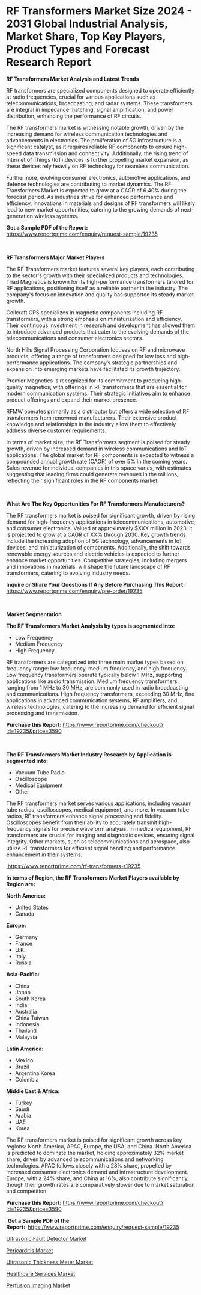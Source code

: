 <p><h1>RF Transformers Market Size 2024 - 2031 Global Industrial Analysis, Market Share, Top Key Players, Product Types and Forecast Research Report</h1></p><p><strong>RF Transformers Market Analysis and Latest Trends</strong></p>
<p><p>RF transformers are specialized components designed to operate efficiently at radio frequencies, crucial for various applications such as telecommunications, broadcasting, and radar systems. These transformers are integral in impedance matching, signal amplification, and power distribution, enhancing the performance of RF circuits.</p><p>The RF transformers market is witnessing notable growth, driven by the increasing demand for wireless communication technologies and advancements in electronics. The proliferation of 5G infrastructure is a significant catalyst, as it requires reliable RF components to ensure high-speed data transmission and connectivity. Additionally, the rising trend of Internet of Things (IoT) devices is further propelling market expansion, as these devices rely heavily on RF technology for seamless communication.</p><p>Furthermore, evolving consumer electronics, automotive applications, and defense technologies are contributing to market dynamics. The RF Transformers Market is expected to grow at a CAGR of 6.40% during the forecast period. As industries strive for enhanced performance and efficiency, innovations in materials and designs of RF transformers will likely lead to new market opportunities, catering to the growing demands of next-generation wireless systems.</p></p>
<p><strong>Get a Sample PDF of the Report:&nbsp;</strong> <a href="https://www.reportprime.com/enquiry/request-sample/19235?utm_campaign=1837&utm_medium=2&utm_source=Github&utm_content=ia&utm_term=22112024&utm_id=rf-transformers">https://www.reportprime.com/enquiry/request-sample/19235</a></p>
<p>&nbsp;</p>
<p><strong>RF Transformers Major Market Players</strong></p>
<p><p>The RF Transformers market features several key players, each contributing to the sector's growth with their specialized products and technologies. Triad Magnetics is known for its high-performance transformers tailored for RF applications, positioning itself as a reliable partner in the industry. The company's focus on innovation and quality has supported its steady market growth.</p><p>Coilcraft CPS specializes in magnetic components including RF transformers, with a strong emphasis on miniaturization and efficiency. Their continuous investment in research and development has allowed them to introduce advanced products that cater to the evolving demands of the telecommunications and consumer electronics sectors.</p><p>North Hills Signal Processing Corporation focuses on RF and microwave products, offering a range of transformers designed for low loss and high-performance applications. The company’s strategic partnerships and expansion into emerging markets have facilitated its growth trajectory.</p><p>Premier Magnetics is recognized for its commitment to producing high-quality magnetics, with offerings in RF transformers that are essential for modern communication systems. Their strategic initiatives aim to enhance product offerings and expand their market presence.</p><p>RFMW operates primarily as a distributor but offers a wide selection of RF transformers from renowned manufacturers. Their extensive product knowledge and relationships in the industry allow them to effectively address diverse customer requirements.</p><p>In terms of market size, the RF Transformers segment is poised for steady growth, driven by increased demand in wireless communications and IoT applications. The global market for RF components is expected to witness a compounded annual growth rate (CAGR) of over 5% in the coming years. Sales revenue for individual companies in this space varies, with estimates suggesting that leading firms could generate revenues in the millions, reflecting their significant roles in the RF components market.</p></p>
<p>&nbsp;</p>
<p><strong>What Are The Key Opportunities For RF Transformers Manufacturers?</strong></p>
<p><p>The RF transformers market is poised for significant growth, driven by rising demand for high-frequency applications in telecommunications, automotive, and consumer electronics. Valued at approximately $XXX million in 2023, it is projected to grow at a CAGR of XX% through 2030. Key growth trends include the increasing adoption of 5G technology, advancements in IoT devices, and miniaturization of components. Additionally, the shift towards renewable energy sources and electric vehicles is expected to further enhance market opportunities. Competitive strategies, including mergers and innovations in materials, will shape the future landscape of RF transformers, catering to evolving industry needs.</p></p>
<p><strong>Inquire or Share Your Questions If Any Before Purchasing This Report:</strong> <a href="https://www.reportprime.com/enquiry/pre-order/19235?utm_campaign=1837&utm_medium=2&utm_source=Github&utm_content=ia&utm_term=22112024&utm_id=rf-transformers">https://www.reportprime.com/enquiry/pre-order/19235</a></p>
<p>&nbsp;</p>
<p><strong>Market Segmentation</strong></p>
<p><strong>The RF Transformers Market Analysis by types is segmented into:</strong></p>
<p><ul><li>Low Frequency</li><li>Medium Frequency</li><li>High Frequency</li></ul></p>
<p><p>RF transformers are categorized into three main market types based on frequency range: low frequency, medium frequency, and high frequency. Low frequency transformers operate typically below 1 MHz, supporting applications like audio transmission. Medium frequency transformers, ranging from 1 MHz to 30 MHz, are commonly used in radio broadcasting and communications. High frequency transformers, exceeding 30 MHz, find applications in advanced communication systems, RF amplifiers, and wireless technologies, catering to the increasing demand for efficient signal processing and transmission.</p></p>
<p><strong>Purchase this Report:&nbsp;</strong><a href="https://www.reportprime.com/checkout?id=19235&price=3590&utm_campaign=1837&utm_medium=2&utm_source=Github&utm_content=ia&utm_term=22112024&utm_id=rf-transformers">https://www.reportprime.com/checkout?id=19235&price=3590</a></p>
<p>&nbsp;</p>
<p><strong>The RF Transformers Market Industry Research by Application is segmented into:</strong></p>
<p><ul><li>Vacuum Tube Radio</li><li>Oscilloscope</li><li>Medical Equipment</li><li>Other</li></ul></p>
<p><p>The RF transformers market serves various applications, including vacuum tube radios, oscilloscopes, medical equipment, and more. In vacuum tube radios, RF transformers enhance signal processing and fidelity. Oscilloscopes benefit from their ability to accurately transmit high-frequency signals for precise waveform analysis. In medical equipment, RF transformers are crucial for imaging and diagnostic devices, ensuring signal integrity. Other markets, such as telecommunications and aerospace, also utilize RF transformers for efficient signal handling and performance enhancement in their systems.</p></p>
<p><a href="https://www.reportprime.com/rf-transformers-r19235?utm_campaign=1837&utm_medium=2&utm_source=Github&utm_content=ia&utm_term=22112024&utm_id=rf-transformers">&nbsp;https://www.reportprime.com/rf-transformers-r19235</a></p>
<p><strong>In terms of Region, the RF Transformers Market Players available by Region are:</strong></p>
<p>
    <p> <strong> North America: </strong>
        <ul>
            <li>United States</li>
            <li>Canada</li>
        </ul>
        </p> 
    <p> <strong> Europe: </strong>
        <ul>
            <li>Germany</li>
            <li>France</li>
            <li>U.K.</li>
            <li>Italy</li>
            <li>Russia</li>
        </ul>
        </p> 
    <p> <strong> Asia-Pacific: </strong>
        <ul>
            <li>China</li>
            <li>Japan</li>
            <li>South Korea</li>
            <li>India</li>
            <li>Australia</li>
            <li>China Taiwan</li>
            <li>Indonesia</li>
            <li>Thailand</li>
            <li>Malaysia</li>
        </ul>
        </p> 
    <p> <strong> Latin America: </strong>
        <ul>
            <li>Mexico</li>
            <li>Brazil</li>
            <li>Argentina Korea</li>
            <li>Colombia</li>
        </ul>
        </p> 
    <p> <strong> Middle East & Africa: </strong>
        <ul>
            <li>Turkey</li>
            <li>Saudi</li>
            <li>Arabia</li>
            <li>UAE</li>
            <li>Korea</li>
        </ul>
    </p>
    </p>
<p><p>The RF transformers market is poised for significant growth across key regions: North America, APAC, Europe, the USA, and China. North America is predicted to dominate the market, holding approximately 32% market share, driven by advanced telecommunications and networking technologies. APAC follows closely with a 28% share, propelled by increased consumer electronics demand and infrastructure development. Europe, with a 24% share, and China at 16%, also contribute significantly, though their growth rates are comparatively slower due to market saturation and competition.</p></p>
<p><strong>Purchase this Report: </strong><a href="https://www.reportprime.com/checkout?id=19235&price=3590&utm_campaign=1837&utm_medium=2&utm_source=Github&utm_content=ia&utm_term=22112024&utm_id=rf-transformers">https://www.reportprime.com/checkout?id=19235&price=3590</a></p>
<p>&nbsp;<strong>Get a Sample PDF of the Report:&nbsp;&nbsp;</strong><a href="https://www.reportprime.com/enquiry/request-sample/19235?utm_campaign=1837&utm_medium=2&utm_source=Github&utm_content=ia&utm_term=22112024&utm_id=rf-transformers">https://www.reportprime.com/enquiry/request-sample/19235</a></p>
<p><strong></strong></p>
<p><p><a href="https://github.com/carmelacoderre833/Market-Research-Report-List-1/blob/main/ultrasonic-fault-detector-market.md?utm_campaign=1837&utm_medium=2&utm_source=Github&utm_content=ia&utm_term=22112024&utm_id=rf-transformers">Ultrasonic Fault Detector Market</a></p><p><a href="https://www.linkedin.com/pulse/in-depth-analysis-size-pericarditis-market-its-rapidgrowth-irkbe?utm_campaign=1837&utm_medium=2&utm_source=Github&utm_content=ia&utm_term=22112024&utm_id=rf-transformers">Pericarditis Market</a></p><p><a href="https://github.com/tona7vba/Market-Research-Report-List-1/blob/main/ultrasonic-thickness-meter-market.md?utm_campaign=1837&utm_medium=2&utm_source=Github&utm_content=ia&utm_term=22112024&utm_id=rf-transformers">Ultrasonic Thickness Meter Market</a></p><p><a href="https://issuu.com/reportprime-2/docs/healthcare-services-market-size-203_dfca19f5d1e51e?utm_campaign=1837&utm_medium=2&utm_source=Github&utm_content=ia&utm_term=22112024&utm_id=rf-transformers">Healthcare Services Market</a></p><p><a href="https://www.linkedin.com/pulse/perfusion-imaging-market-overview-size-value-share-analysis-kbbqe?utm_campaign=1837&utm_medium=2&utm_source=Github&utm_content=ia&utm_term=22112024&utm_id=rf-transformers">Perfusion Imaging Market</a></p></p>